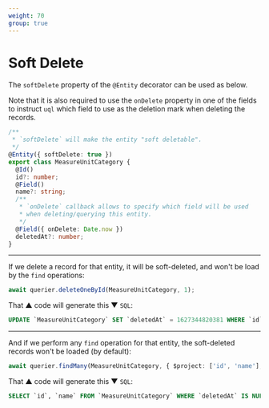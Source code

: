 ```yaml
---
weight: 70
group: true
---
```


# Soft Delete

The `softDelete` property of the `@Entity` decorator can be used as below.

Note that it is also required to use the `onDelete` property in one of the fields to instruct `uql` which field to use as the deletion mark when deleting the records.

```ts
/**
 * `softDelete` will make the entity "soft deletable".
 */
@Entity({ softDelete: true })
export class MeasureUnitCategory {
  @Id()
  id?: number;
  @Field()
  name?: string;
  /**
   * `onDelete` callback allows to specify which field will be used
   * when deleting/querying this entity.
   */
  @Field({ onDelete: Date.now })
  deletedAt?: number;
}
```

---

If we delete a record for that entity, it will be soft-deleted, and won't be load by the `find` operations:

```ts
await querier.deleteOneById(MeasureUnitCategory, 1);
```

That &#9650; code will generate this &#9660; `SQL`:

```sql
UPDATE `MeasureUnitCategory` SET `deletedAt` = 1627344820381 WHERE `id` 1
```

---

And if we perform any `find` operation for that entity, the soft-deleted records won't be loaded (by default):

```ts
await querier.findMany(MeasureUnitCategory, { $project: ['id', 'name'], $limit: 100 });
```

That &#9650; code will generate this &#9660; `SQL`:

```sql
SELECT `id`, `name` FROM `MeasureUnitCategory` WHERE `deletedAt` IS NULL LIMIT 100
```
